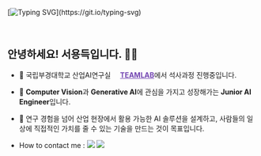 [![Typing SVG](https://readme-typing-svg.demolab.com?font=Amatic+SC&weight=700&size=100&pause=2000&color=7B44B8&vCenter=true&width=1000&height=100&lines=Hi!+I'm+Yongchoooon.)](https://git.io/typing-svg)


<br>

## 안녕하세요! 서용득입니다. 🙌🏻
- 🔭 국립부경대학교 산업AI연구실 <a href="https://github.com/TeamLab" style="color:#7346B2"><img src="https://avatars.githubusercontent.com/u/8847097?s=200&v=4" width="15px;" height="15px;"/><strong>TEAMLAB</strong></a>에서 석사과정 진행중입니다.

- 🌱 **Computer Vision**과 **Generative AI**에 관심을 가지고 성장해가는 **Junior AI Engineer**입니다.

- 🦾 연구 경험을 넘어 산업 현장에서 활용 가능한 AI 솔루션을 설계하고, 사람들의 일상에 직접적인 가치를 줄 수 있는 기술을 만드는 것이 목표입니다.

- How to contact me : <a href="mailto:sod7050@gmail.com"><img src="https://img.shields.io/badge/sod7050@gmail.com-7346B2?style=flat&logo=Gmail&logoColor=white"/></a> <a href="https://www.linkedin.com/in/yongdeuk-seo-593b81262/"><img src="https://img.shields.io/badge/LinkedIn-0A66C2?style=flat&logo=LinkedIn&logoColor=white"/></a>


<!-- <a href="https://github.com/anuraghazra/github-readme-stats"><img alt="Yongchoooon's Github Stats" src="https://denvercoder1-github-readme-stats.vercel.app/api/?username=yongchoooon&show_icons=true&include_all_commits=true&count_private=true&theme=react&hide_border=true&bg_color=2E2E2E&title_color=7346B2&icon_color=F8D866" height="180.5px"/></a>
<a href="https://github.com/anuraghazra/github-readme-stats"><img alt="Yongchoooon's Top Languages" src="https://github-readme-stats.vercel.app/api/top-langs/?username=yongchoooon&hide=jupyter+notebook,dart&langs_count=6&layout=compact&theme=react&hide_border=true&bg_color=2E2E2E&title_color=7346B2&icon_color=F8D866" height="180.5px"/></a>
<br/>

[![Yongchoooon's github activity graph](https://github-readme-activity-graph.vercel.app/graph?username=Yongchoooon&bg_color=2E2E2E&color=7346B2&line=7346B2&point=fff&area=false&hide_border=true)](https://github.com/yongchoooon/github-readme-activity-graph) -->
